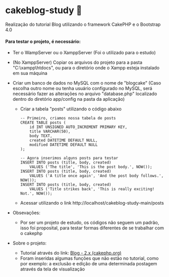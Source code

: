 # cakeblog-study :cake:
Realização do tutorial Blog utilizando o framework CakePHP e o Bootstrap 4.0

#### Para testar o projeto, é necessário:
* Ter o WampServer ou o XamppServer (Foi o utilizado para o estudo)

* (No XamppServer) Copiar os arquivos do projeto para a pasta "C:\xampp\htdocs", ou para o diretório onde o Xampp esteja instalado em sua máquina

* Criar um banco de dados no MySQL com o nome de "blogcake" (Caso escolha outro nome ou tenha usuário configurado no MySQL, será necessário fazer as alterações no arquivo "database.php" localizado dentro do diretório app/config na pasta da aplicação)

  * Criar a tabela "posts" utilizando o código abaixo

    ```
    -- Primeiro, criamos nossa tabela de posts
    CREATE TABLE posts (
        id INT UNSIGNED AUTO_INCREMENT PRIMARY KEY,
        title VARCHAR(50),
        body TEXT,
        created DATETIME DEFAULT NULL,
        modified DATETIME DEFAULT NULL
    );
    
    -- Agora inserimos alguns posts para testar
    INSERT INTO posts (title, body, created)
        VALUES ('The title', 'This is the post body.', NOW());
    INSERT INTO posts (title, body, created)
        VALUES ('A title once again', 'And the post body follows.', NOW());
    INSERT INTO posts (title, body, created)
        VALUES ('Title strikes back', 'This is really exciting! Not.', NOW());
    ```

  * Acessar utilizando o link http://localhost/cakeblog-study-main/posts

* Obsevações:
  * Por ser um projeto de estudo, os códigos não seguem um padrão, isso foi proposital, para testar formas diferentes de se trabalhar com o cakephp

* Sobre o projeto:
  * Tutorial através do link: [Blog - 2.x (cakephp.org)](https://book.cakephp.org/2/pt/tutorials-and-examples/blog/blog.html)
  * Foram inseridas algumas funções que não estão no tutorial, como por exemplo: a exclusão e edição de uma determinada postagem através da tela de visualização

